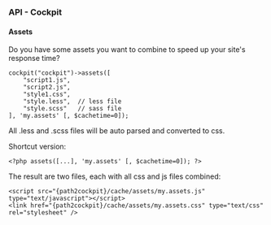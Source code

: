 ### API - Cockpit

#### Assets

Do you have some assets you want to combine to speed up your site's response time?<br>


    cockpit("cockpit")->assets([
        "script1.js",
        "script2.js",
        "style1.css",
        "style.less",  // less file
        "style.scss"   // sass file
    ], 'my.assets' [, $cachetime=0]);

<div class="uk-alert">
    All .less and .scss files will be auto parsed and converted to css.
</div>

Shortcut version:

    <?php assets([...], 'my.assets' [, $cachetime=0]); ?>


The result are two files, each with all css and js files combined:


    <script src="{path2cockpit}/cache/assets/my.assets.js" type="text/javascript"></script>
    <link href="{path2cockpit}/cache/assets/my.assets.css" type="text/css" rel="stylesheet" />

